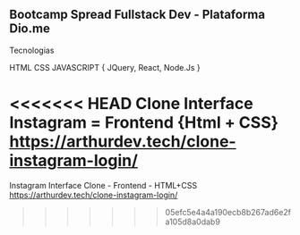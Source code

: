 ## Bootcamp Spread Fullstack Dev - Plataforma Dio.me

Tecnologias

HTML
CSS
JAVASCRIPT {
    JQuery,
    React,
    Node.Js
}

<<<<<<< HEAD
Clone Interface Instagram = Frontend {Html + CSS}
https://arthurdev.tech/clone-instagram-login/
=======
Instagram Interface Clone - Frontend - HTML+CSS
https://arthurdev.tech/clone-instagram-login/
>>>>>>> 05efc5e4a4a190ecb8b267ad6e2fa105d8a0dab9
